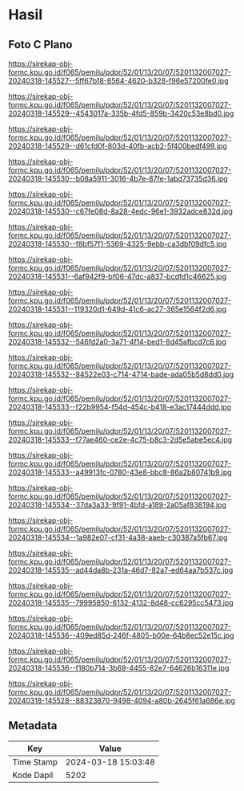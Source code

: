 # Hasil

## Foto C Plano

https://sirekap-obj-formc.kpu.go.id/f065/pemilu/pdpr/52/01/13/20/07/5201132007027-20240318-145527--5ff67b18-8564-4620-b328-f96e57200fe0.jpg

https://sirekap-obj-formc.kpu.go.id/f065/pemilu/pdpr/52/01/13/20/07/5201132007027-20240318-145529--4543017a-335b-4fd5-859b-3420c53e8bd0.jpg

https://sirekap-obj-formc.kpu.go.id/f065/pemilu/pdpr/52/01/13/20/07/5201132007027-20240318-145529--d61cfd0f-803d-40fb-acb2-5f400bedf499.jpg

https://sirekap-obj-formc.kpu.go.id/f065/pemilu/pdpr/52/01/13/20/07/5201132007027-20240318-145530--b08a5911-3016-4b7e-87fe-1abd73735d36.jpg

https://sirekap-obj-formc.kpu.go.id/f065/pemilu/pdpr/52/01/13/20/07/5201132007027-20240318-145530--c67fe08d-8a28-4edc-96e1-3932adce832d.jpg

https://sirekap-obj-formc.kpu.go.id/f065/pemilu/pdpr/52/01/13/20/07/5201132007027-20240318-145530--f8bf57f1-5369-4325-9ebb-ca3dbf09dfc5.jpg

https://sirekap-obj-formc.kpu.go.id/f065/pemilu/pdpr/52/01/13/20/07/5201132007027-20240318-145531--6af942f9-bf06-47dc-a837-bcdfd1c46625.jpg

https://sirekap-obj-formc.kpu.go.id/f065/pemilu/pdpr/52/01/13/20/07/5201132007027-20240318-145531--119320d1-649d-41c6-ac27-365e1564f2d6.jpg

https://sirekap-obj-formc.kpu.go.id/f065/pemilu/pdpr/52/01/13/20/07/5201132007027-20240318-145532--546fd2a0-3a71-4f14-bed1-8d45afbcd7c6.jpg

https://sirekap-obj-formc.kpu.go.id/f065/pemilu/pdpr/52/01/13/20/07/5201132007027-20240318-145532--84522e03-c714-4714-bade-ada05b5d8dd0.jpg

https://sirekap-obj-formc.kpu.go.id/f065/pemilu/pdpr/52/01/13/20/07/5201132007027-20240318-145533--f22b9954-f54d-454c-b418-e3ac17444ddd.jpg

https://sirekap-obj-formc.kpu.go.id/f065/pemilu/pdpr/52/01/13/20/07/5201132007027-20240318-145533--f77ae460-ce2e-4c75-b8c3-2d5e5abe5ec4.jpg

https://sirekap-obj-formc.kpu.go.id/f065/pemilu/pdpr/52/01/13/20/07/5201132007027-20240318-145533--a49913fc-0780-43e8-bbc8-86a2b80741b9.jpg

https://sirekap-obj-formc.kpu.go.id/f065/pemilu/pdpr/52/01/13/20/07/5201132007027-20240318-145534--37da3a33-9f91-4bfd-a189-2a05af838194.jpg

https://sirekap-obj-formc.kpu.go.id/f065/pemilu/pdpr/52/01/13/20/07/5201132007027-20240318-145534--1a982e07-cf31-4a38-aaeb-c30387a5fb67.jpg

https://sirekap-obj-formc.kpu.go.id/f065/pemilu/pdpr/52/01/13/20/07/5201132007027-20240318-145535--ad44da8b-231a-46d7-82a7-ed64aa7b537c.jpg

https://sirekap-obj-formc.kpu.go.id/f065/pemilu/pdpr/52/01/13/20/07/5201132007027-20240318-145535--79995850-6132-4132-8d48-cc6295cc5473.jpg

https://sirekap-obj-formc.kpu.go.id/f065/pemilu/pdpr/52/01/13/20/07/5201132007027-20240318-145536--409ed85d-246f-4805-b00e-64b8ec52e15c.jpg

https://sirekap-obj-formc.kpu.go.id/f065/pemilu/pdpr/52/01/13/20/07/5201132007027-20240318-145536--f180b714-3b69-4455-82e7-64626b16311e.jpg

https://sirekap-obj-formc.kpu.go.id/f065/pemilu/pdpr/52/01/13/20/07/5201132007027-20240318-145528--88323870-9498-4094-a80b-2645f61a686e.jpg


## Metadata

| Key        | Value               |
| ---------- | ------------------- |
| Time Stamp | 2024-03-18 15:03:48 |
| Kode Dapil | 5202                |




